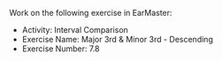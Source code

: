 Work on the following exercise in EarMaster:
- Activity: Interval Comparison
- Exercise Name: Major 3rd & Minor 3rd - Descending
- Exercise Number: 7.8
